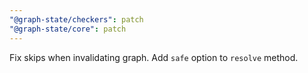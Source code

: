 ```yaml
---
"@graph-state/checkers": patch
"@graph-state/core": patch
---
```


Fix skips when invalidating graph. Add `safe` option to `resolve` method.

